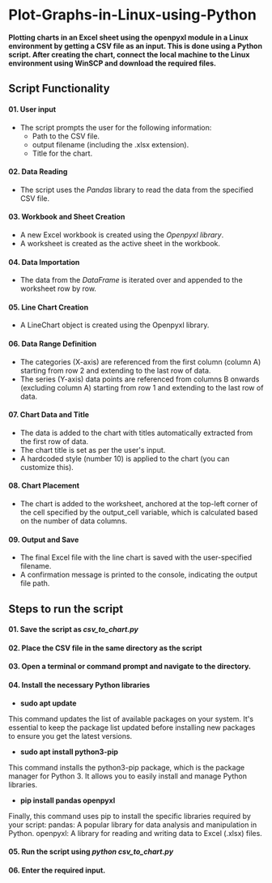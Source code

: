 # Plot-Graphs-in-Linux-using-Python
**Plotting charts in an Excel sheet using the openpyxl module in a Linux environment by getting a CSV file as an input. This is done using a Python script. After creating the chart, connect the local machine to the Linux environment using WinSCP and download the required files.**

## Script Functionality

#### 01. User input   
* The script prompts the user for the following information:
    * Path to the CSV file.
    * output filename (including the .xlsx extension).
    * Title for the chart.

#### 02. Data Reading   
* The script uses the _Pandas_ library to read the data from the specified CSV file.   

#### 03. Workbook and Sheet Creation
* A new Excel workbook is created using the _Openpyxl library_.   
* A worksheet is created as the active sheet in the workbook.

#### 04. Data Importation
* The data from the _DataFrame_ is iterated over and appended to the worksheet row by row.

#### 05. Line Chart Creation
* A LineChart object is created using the Openpyxl library.

#### 06. Data Range Definition   
* The categories (X-axis) are referenced from the first column (column A) starting from row 2 and extending to the last row of data.
* The series (Y-axis) data points are referenced from columns B onwards (excluding column A) starting from row 1 and extending to the last row of data.

#### 07. Chart Data and Title   
* The data is added to the chart with titles automatically extracted from the first row of data.
* The chart title is set as per the user's input.
* A hardcoded style (number 10) is applied to the chart (you can customize this).

#### 08. Chart Placement
* The chart is added to the worksheet, anchored at the top-left corner of the cell specified by the output_cell variable, which is calculated based on the number of data columns.

#### 09. Output and Save   
* The final Excel file with the line chart is saved with the user-specified filename.
* A confirmation message is printed to the console, indicating the output file path.


## Steps to run the script    

#### 01.  Save the script as _csv_to_chart.py_    

#### 02. Place the CSV file in the same directory as the script   

#### 03. Open a terminal or command prompt and navigate to the directory.    

#### 04. Install the necessary Python libraries

* **sudo apt update**

This command updates the list of available packages on your system. It's essential to keep the package list updated before installing new packages to ensure you get the latest versions.

* **sudo apt install python3-pip**
   
This command installs the python3-pip package, which is the package manager for Python 3. It allows you to easily install and manage Python libraries.

* **pip install pandas openpyxl**

Finally, this command uses pip to install the specific libraries required by your script:
        pandas: A popular library for data analysis and manipulation in Python.
        openpyxl: A library for reading and writing data to Excel (.xlsx) files.    

#### 05. Run the script using _python csv_to_chart.py_    

#### 06. Enter the required input.
